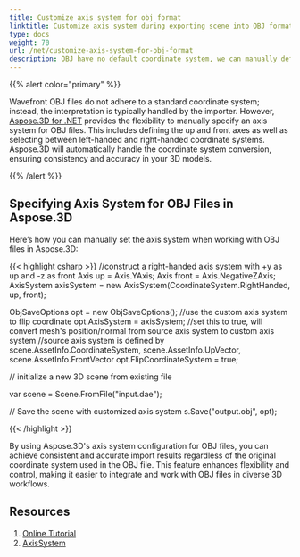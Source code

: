 ```yaml
---
title: Customize axis system for obj format
linktitle: Customize axis system during exporting scene into OBJ format
type: docs
weight: 70
url: /net/customize-axis-system-for-obj-format
description: OBJ have no default coordinate system, we can manually define axis system for it.
---
```


{{% alert color="primary" %}} 

Wavefront OBJ files do not adhere to a standard coordinate system; instead, the interpretation is typically handled by the importer. However, [Aspose.3D for .NET](https://products.aspose.com/3d/net/) provides the flexibility to manually specify an axis system for OBJ files. This includes defining the up and front axes as well as selecting between left-handed and right-handed coordinate systems. Aspose.3D will automatically handle the coordinate system conversion, ensuring consistency and accuracy in your 3D models.


{{% /alert %}} 
## **Specifying Axis System for OBJ Files in Aspose.3D**

Here’s how you can manually set the axis system when working with OBJ files in Aspose.3D:

{{< highlight csharp >}}
//construct a right-handed axis system with +y as up and -z as front
Axis up = Axis.YAxis;
Axis front = Axis.NegativeZAxis;
AxisSystem axisSystem = new AxisSystem(CoordinateSystem.RightHanded, up, front);

ObjSaveOptions opt = new ObjSaveOptions();
//use the custom axis system to flip coordinate
opt.AxisSystem = axisSystem;
//set this to true, will convert mesh's position/normal from source axis system to custom axis system
//source axis system is defined by scene.AssetInfo.CoordinateSystem, scene.AssetInfo.UpVector, scene.AssetInfo.FrontVector
opt.FlipCoordinateSystem = true;

 // initialize a new 3D scene from existing file

var scene = Scene.FromFile("input.dae");

// Save the scene with customized axis system
s.Save("output.obj", opt);

{{< /highlight >}}

By using Aspose.3D's axis system configuration for OBJ files, you can achieve consistent and accurate import results regardless of the original coordinate system used in the OBJ file. This feature enhances flexibility and control, making it easier to integrate and work with OBJ files in diverse 3D workflows.

## **Resources**

1. [Online Tutorial](https://products.aspose.com/3d/tutorial/)
2. [AxisSystem](https://reference.aspose.com/3d/net/aspose.threed/axissystem/)